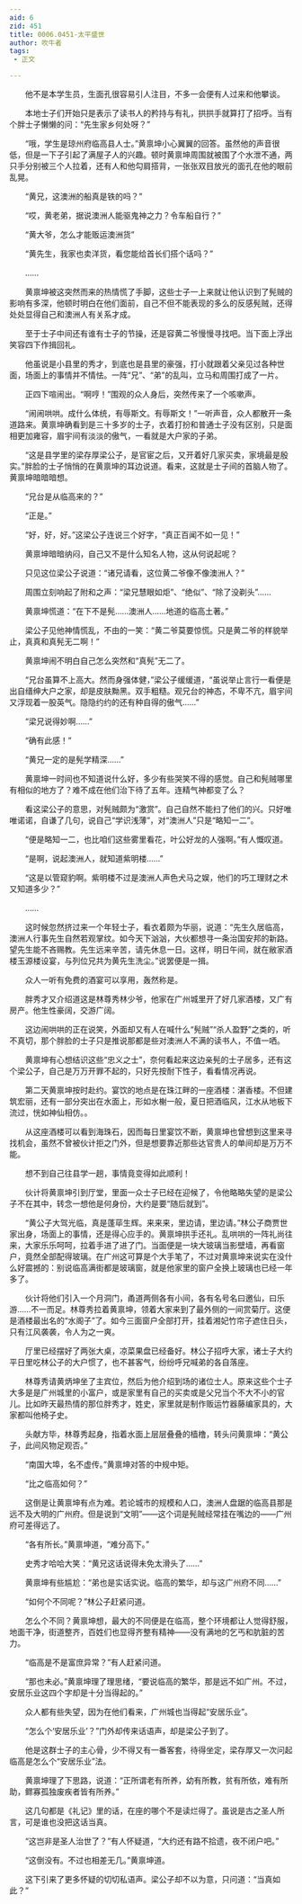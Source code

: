 ```yaml
---
aid: 6
zid: 451
title: 0006.0451-太平盛世
author: 吹牛者
tags: 
 - 正文

---
```




　　他不是本学生员，生面孔很容易引人注目，不多一会便有人过来和他攀谈。

　　本地士子们开始只是表示了读书人的矜持与有礼，拱拱手就算打了招呼。当有个胖士子懒懒的问：“先生家乡何处呀？”

　　“哦，学生是琼州府临高县人士。”黄禀坤小心翼翼的回答。虽然他的声音很低，但是一下子引起了满屋子人的兴趣。顿时黄禀坤周围就被围了个水泄不通，两只手分别被三个人拉着，还有人和他勾肩搭背，一张张双目放光的面孔在他的眼前乱晃。

　　“黄兄，这澳洲的船真是铁的吗？”

　　“哎，黄老弟，据说澳洲人能驱鬼神之力？令车船自行？”

　　“黄大爷，怎么才能贩运澳洲货”

　　“黄先生，我家也卖洋货，看您能给首长们搭个话吗？”

　　……

　　黄禀坤被这突然而来的热情慌了手脚，这些士子一上来就让他认识到了髡贼的影响有多深，他顿时明白在他们面前，自己不但不能表现的多么的反感髡贼，还得处处显得自己和澳洲人有关系才成。

　　至于士子中间还有谁有士子的节操，还是容黄二爷慢慢寻找吧。当下面上浮出笑容四下作揖回礼。

　　他虽说是小县里的秀才，到底也是县里的豪强，打小就跟着父亲见过各种世面，场面上的事情并不情怯。一阵“兄”、“弟”的乱叫，立马和周围打成了一片。

　　正四下喧闹出。“啊哼！”围观的众人身后，突然传来了一个咳嗽声。

　　“闹闹哄哄。成什么体统，有辱斯文。有辱斯文！”一听声音，众人都散开一条道路来。黄禀坤确看到是三十多岁的士子，衣着打扮和普通士子没有区别，只是面相更加雍容，眉宇间有淡淡的傲气，一看就是大户家的子弟。

　　“这是县学里的梁存厚梁公子，是官宦之后，又开着好几家买卖，家境最是殷实。”胖脸的士子悄悄的在黄禀坤的耳边说道。看来，这就是士子间的首脑人物了。黄禀坤暗暗暗想。

　　“兄台是从临高来的？”

　　“正是。”

　　“好，好，好。”这梁公子连说三个好字，“真正百闻不如一见！”

　　黄禀坤暗暗纳闷，自己又不是什么知名人物，这从何说起呢？

　　只见这位梁公子说道：“诸兄请看，这位黄二爷像不像澳洲人？”

　　周围立刻响起了附和之声：“梁兄慧眼如炬”、“绝似”、“除了没剃头”……

　　黄禀坤慌道：“在下不是髡……澳洲人……地道的临高土著。”

　　梁公子见他神情慌乱，不由的一笑：“黄二爷莫要惊慌。只是黄二爷的样貌举止，真真和真髡无二啊！”

　　黄禀坤闹不明白自己怎么突然和“真髡”无二了。

　　“兄台虽算不上高大。然而身强体健，”梁公子缓缓道，“虽说举止言行一看便是出自缙绅大户之家，却是皮肤黝黑。双手粗糙。观兄台的神态，不卑不亢，眉宇间又浮现着一股英气。隐隐约约的还有种自得的傲气……”

　　“梁兄说得妙啊……”

　　“确有此感！”

　　“黄兄一定的是髡学精深……”

　　黄禀坤一时间也不知道说什么好，多少有些哭笑不得的感觉。自己和髡贼哪里有相似的地方了？难不成在他们治下待了五年。连精气神都变了么？

　　看这梁公子的意思，对髡贼颇为“激赏”。自己自然不能扫了他们的兴。只好唯唯诺诺，自谦了几句，说自己“学识浅薄”，对“澳洲人”只是“略知一二”。

　　“便是略知一二，也比咱们这些雾里看花，叶公好龙的人强啊。”有人慨叹道。

　　“是啊，说起澳洲人，就知道紫明楼……”

　　“这是以管窥豹啊。紫明楼不过是澳洲人声色犬马之娱，他们的巧工理财之术又知道多少？”

　　……

　　这时候忽然挤过来一个年轻士子，看衣着颇为华丽，说道：“先生久居临高，澳洲人行事先生自然若观掌纹。如今天下汹汹，大伙都想寻一条治国安邦的新路。望先生能不吝赐教。先生远来辛苦，请先休息一日。这样，明日午间，就在敝家酒楼玉源楼设宴，与列位兄共为黄先生洗尘。”说罢便是一揖。

　　众人一听有免费的酒宴可以享用，轰然称是。

　　胖秀才又介绍道这是林尊秀林少爷，他家在广州城里开了好几家酒楼，又广有房产。他生性豪阔，交游广阔。

　　这边闹哄哄的正在说笑，外面却又有人在喊什么“髡贼”“杀人盈野”之类的，听不真切，那个胖脸的士子只是推说那都是些对澳洲人不满的读书人，不值一哂。

　　黄禀坤有心想结识这些“忠义之士”，奈何看起来这边亲髡的士子居多，还有这个梁公子，自己是万万开罪不起的，只好先按耐下性子，看看情况再说。

　　第二天黄禀坤按时赴约。宴饮的地点是在珠江畔的一座酒楼：湛香楼。不但建筑宏丽，还有一部分突出在水面上，形如水榭一般，夏日把酒临风，江水从地板下流过，恍如神仙相仿。。

　　从这座酒楼可以看到海珠石，因而每日里宴饮不断，黄禀坤也曾想到这里来寻找机会，虽然不曾被伙计拒之门外，但是想要靠近那些达官贵人的单间却是万万不能。

　　想不到自己往县学一趟，事情竟变得如此顺利！

　　伙计将黄禀坤引到厅堂，里面一众士子已经在迎候了，令他略略失望的是梁公子不在其中，转念一想他是何身份，大约是要“随后就到”。

　　“黄公子大驾光临，真是蓬荜生辉。来来来，里边请，里边请。”林公子商贾世家出身，场面上的事情，还是得心应手的。黄禀坤拱手还礼。乱哄哄的一阵礼尚往来，大家乐乐呵呵，拉着手进了进了门。当面便是一块大玻璃当影壁墙，再看窗户，竟然全部配得玻璃。在广州这可算是个大手笔了，不过对黄禀坤来说实在没什么好震撼的：别说临高满街都是玻璃窗，就是他家里的窗户全换上玻璃也已经一年多了。

　　伙计将他们引入一个月洞门，甬道两侧各有小间，各有名号名曰邀仙，曰乐游……不一而足。林尊秀拉着黄禀坤，领着大家来到了最外侧的一间赏菊厅。这便是酒楼最出名的“水阁子”了。如今三面窗户全部打开，挂着湘妃竹帘子遮住日头，只有江风袭袭，令人为之一爽。

　　厅里已经摆好了两张大桌，凉菜果盘已经备好。林公子招呼大家，诸士子大约平日里吃林公子的大户惯了，也不甚客气，纷纷呼兄喊弟的各自落座。

　　林尊秀请黄炳坤坐了主宾位，然后为他介绍到场的诸位士人。原来这些个士子大多是是广州城里的小富户，或是家里有自己的买卖或是父兄当个不大不小的官儿。比如昨天最热情的那位胖秀才，姓史，家里就是制作贩运竹器藤编家具的，大家都叫他椅子史。

　　头献方毕，林尊秀起身，指着水面上层层叠叠的樯橹，转头问黄禀坤：“黄公子，此间风物足观否。”

　　“南国大埠，名不虚传。”黄禀坤对答的中规中矩。

　　“比之临高如何？”

　　这倒是让黄禀坤有点为难。若论城市的规模和人口，澳洲人盘踞的临高县那是远不及大明的广州府。但是说到“文明”——这个词是髡贼经常挂在嘴边的——广州府可差得远了。

　　“各有所长。”黄禀坤道，“难分高下。”

　　史秀才哈哈大笑：“黄兄这话说得未免太滑头了……”

　　黄禀坤有些尴尬：“弟也是实话实说。临高的繁华，却与这广州府不同……”

　　“如何个不同呢？”林公子赶紧问道。

　　怎么个不同？黄禀坤想，最大的不同便是在临高，整个环境都让人觉得舒服，地面干净，街道整齐，百姓们也显得齐整有精神——没有满地的乞丐和肮脏的苦力。

　　“临高是不是富庶异常？”有人赶紧问道。

　　“那也未必。”黄禀坤理了理思绪，“要说临高的繁华，那是远不如广州。不过，安居乐业这四个字却是十分当得起的。”

　　众人都有些失望，因为在他们看来，广州城也当得起“安居乐业”。

　　“怎么个‘安居乐业’？”门外却传来话语声，却是梁公子到了。

　　他是这群士子的主心骨，少不得又有一番客套，待得坐定，梁存厚又一次问起临高是怎么个“安居乐业”法。

　　黄禀坤理了下思路，说道：“正所谓老有所养，幼有所教，贫有所依，难有所助，鳏寡孤独废疾者皆有所养。”

　　这几句都是《礼记》里的话，在座的哪个不是读烂得了。虽说是古之圣人所言，可是谁也没把这话当真。

　　“这岂非是圣人治世了？”有人怀疑道，“大约还有路不拾遗，夜不闭户吧。”

　　“这倒没有。不过也相差无几。”黄禀坤道。

　　这下引来了更多怀疑的切切私语声。梁公子却不以为意，只问道：“当真如此？”


